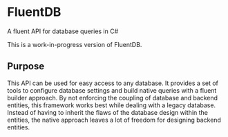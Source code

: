 # FluentDB
A fluent API for database queries in C#

This is a work-in-progress version of FluentDB.

## Purpose
This API can be used for easy access to any database. It provides a set of tools to configure database settings and build native queries with a fluent builder approach.
By not enforcing the coupling of database and backend entities, this framework works best while dealing with a legacy database. Instead of having to inherit the
flaws of the database design within the entities, the native approach leaves a lot of freedom for designing backend entities. 

